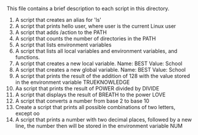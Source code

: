 This file contains a brief description to each script in this directory.
1. A script that creates an alias for 'ls'
2. A script that prints hello user, where user is the current Linux user
3. A script that adds /action to the PATH
4. A script that counts the number of directories in the PATH
5. A script that lists environment variables
6. A script that lists all local variables and environment variables, and functions.
7. A script that creates a new local variable. Name: BEST Value: School
8. A script that creates a new global variable. Name: BEST Value: School
9. A script that prints the result of the addition of 128 with the value stored in the environment variable TRUEKNOWLEDGE
10. Aa script that prints the result of POWER divided by DIVIDE
11. A script that displays the result of BREATH to the power LOVE
12. A script that converts a number from base 2 to base 10
13. Create a script that prints all possible combinations of two letters, except oo
14. A script that prints a number with two decimal places, followed by a new line, the number then will be stored in the environment variable NUM
